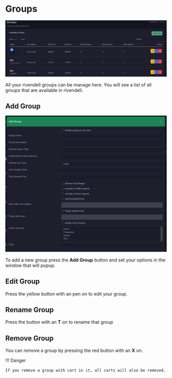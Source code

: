 # Groups
![Screenshot](img/groups.png)

All your rivendell groups can be manage here. You will see a list of all groups that are available in rivendell.

## Add Group
![Screenshot](img/addgroup.png)

To add a new group press the **Add Group** button and set your options in the window that will popup.

## Edit Group
Press the yellow button with an pen on to edit your group.

## Rename Group
Press the button with an **T** on to rename that group

## Remove Group
You can remove a group by pressing the red button with an **X** on.

!!! Danger

    If you remove a group with cart in it, all carts will also be removed.